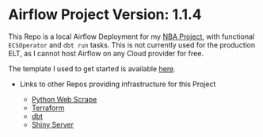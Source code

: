 # Airflow Project Version: 1.1.4
This Repo is a local Airflow Deployment for my [NBA Project](https://github.com/jyablonski/NBA-Dashboard), with functional `ECSOperator` and `dbt run` tasks.  This is not currently used for the production ELT, as I cannot host Airflow on any Cloud provider for free.  

The template I used to get started is available [here](https://github.com/soggycactus/airflow-repo-template).

* Links to other Repos providing infrastructure for this Project

	* [Python Web Scrape](https://github.com/jyablonski/python_docker)
	* [Terraform](https://github.com/jyablonski/aws_terraform/)
	* [dbt](https://github.com/jyablonski/nba_elt_dbt)
	* [Shiny Server](https://github.com/jyablonski/NBA-Dashboard)